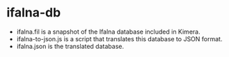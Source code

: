 # ifalna-db

- ifalna.fil is a snapshot of the Ifalna database included in Kimera.
- ifalna-to-json.js is a script that translates this database to JSON format.
- ifalna.json is the translated database.
